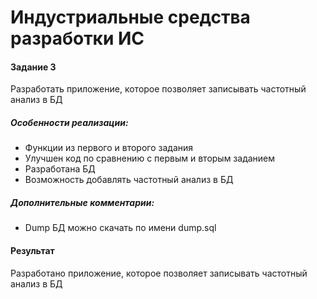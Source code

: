 # Индустриальные средства разработки ИС
#### Задание 3
Разработать приложение, которое позволяет записывать частотный анализ в БД
 
##### Особенности реализации:

  - Функции из первого и второго задания
  - Улучшен код по сравнению с первым и вторым заданием
  - Разработана БД
  - Возможность добавлять частотный анализ в БД

##### Дополнительные комментарии:
  - Dump БД можно скачать по имени dump.sql 

#### Результат
Разработано приложение, которое позволяет записывать частотный анализ в БД
